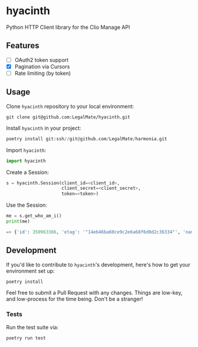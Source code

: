 # hyacinth
Python HTTP Client library for the Clio Manage API

## Features

- [ ] OAuth2 token support
- [x] Pagination via Cursors
- [ ] Rate limiting (by token)

## Usage

Clone `hyacinth` repository to your local environment:

```shell
git clone git@github.com:LegalMate/hyacinth.git
```

Install `hyacinth` in your project:
```python
poetry install git:ssh//git@github.com/LegalMate/harmonia.git
```

Import `hyacinth`:

```python
import hyacinth
```

Create a Session:

```python
s = hyacinth.Session(client_id=<client_id>,
                     client_secret=<client_secret>,
                     token=<token>)
```

Use the Session:

```python
me = s.get_who_am_i()
print(me)

=> {'id': 350963386, 'etag': '"14eb46ba60ce9c2e6a68f6d0d2c36334"', 'name': 'Anson MacKeracher'}
```

## Development

If you'd like to contribute to `hyacinth`'s development, here's how to
get your environment set up:

```sh
poetry install
```

Feel free to submit a Pull Request with any changes. Things are
low-key, and low-process for the time being. Don't be a stranger!

### Tests

Run the test suite via:

```sh
poetry run test
```
